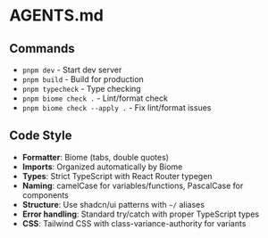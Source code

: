 # AGENTS.md

## Commands
- `pnpm dev` - Start dev server
- `pnpm build` - Build for production
- `pnpm typecheck` - Type checking
- `pnpm biome check .` - Lint/format check
- `pnpm biome check --apply .` - Fix lint/format issues

## Code Style
- **Formatter**: Biome (tabs, double quotes)
- **Imports**: Organized automatically by Biome
- **Types**: Strict TypeScript with React Router typegen
- **Naming**: camelCase for variables/functions, PascalCase for components
- **Structure**: Use shadcn/ui patterns with `~/` aliases
- **Error handling**: Standard try/catch with proper TypeScript types
- **CSS**: Tailwind CSS with class-variance-authority for variants